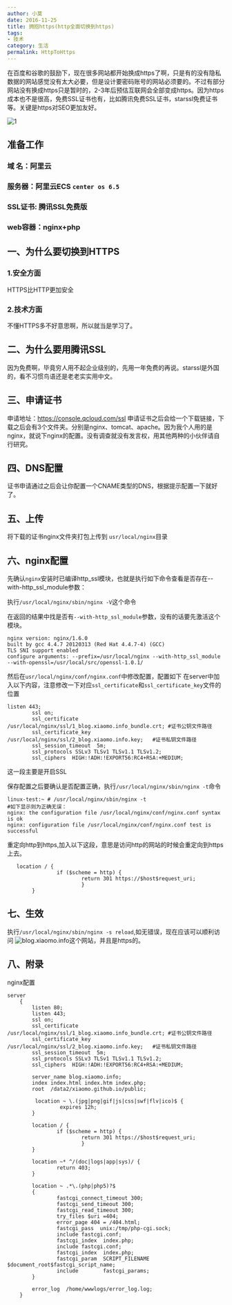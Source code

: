 ```yaml
---
author: 小莫
date: 2016-11-25
title: 拥抱https(http全面切换到https)
tags: 
- 技术
category: 生活
permalink: HttpToHttps
---
```

在百度和谷歌的鼓励下，现在很多网站都开始换成https了啊，只是有的没有隐私数据的网站感觉没有太大必要，但是设计要密码账号的网站必须要的。不过有部分网站没有换成https只是暂时的，2-3年后预估互联网会全部变成https。因为https成本也不是很高，免费SSL证书也有，比如腾讯免费SSL证书，starssl免费证书等。关键是https对SEO更加友好。
<!-- more -->
![1](http://static.xiaomo.info/images/linux.png)

## 准备工作
### 域 名：阿里云
### 服务器：阿里云ECS `center os 6.5`
### SSL证书: 腾讯SSL免费版
### web容器：nginx+php

## 一、为什么要切换到HTTPS
### 1.安全方面
HTTPS比HTTP更加安全
### 2.技术方面
不懂HTTPS多不好意思啊，所以就当是学习了。
## 二、为什么要用腾讯SSL
因为免费啊，毕竟穷人用不起企业级别的，先用一年免费的再说。starssl是外国的，看不习惯鸟语还是老老实实用中文。
## 三、申请证书
申请地址：https://console.qcloud.com/ssl
申请证书之后会给一个下载链接，下载之后会有3个文件夹。分别是nginx、tomcat、apache。因为我个人用的是nginx，就说下nginx的配置。没有调查就没有发言权，用其他两种的小伙伴请自行研究。
## 四、DNS配置
证书申请通过之后会让你配置一个CNAME类型的DNS，根据提示配置一下就好了。
## 五、上传
将下载的证书nginx文件夹打包上传到 `usr/local/nginx`目录
## 六、nginx配置
先确认`nginx`安装时已编译http_ssl模块，也就是执行如下命令查看是否存在--with-http_ssl_module参数：

执行`/usr/local/nginx/sbin/nginx -V`这个命令

在返回的结果中找是否有`--with-http_ssl_module`参数，没有的话要先激活这个模块。

```
nginx version: nginx/1.6.0
built by gcc 4.4.7 20120313 (Red Hat 4.4.7-4) (GCC)
TLS SNI support enabled
configure arguments: --prefix=/usr/local/nginx --with-http_ssl_module --with-openssl=/usr/local/src/openssl-1.0.1/
```


然后在`usr/local/nginx/conf/nginx.conf`中修改配置，配置如下
在server中加入以下内容，注意修改一下对应`ssl_certificate`和`ssl_certificate_key`文件的位置

```
listen 443;
        ssl on;
        ssl_certificate /usr/local/nginx/ssl/1_blog.xiaomo.info_bundle.crt; #证书公钥文件路径
        ssl_certificate_key  /usr/local/nginx/ssl/2_blog.xiaomo.info.key;   #证书私钥文件路径
        ssl_session_timeout  5m;
        ssl_protocols SSLv3 TLSv1 TLSv1.1 TLSv1.2;
        ssl_ciphers  HIGH:!ADH:!EXPORT56:RC4+RSA:+MEDIUM;

```

这一段主要是开启SSL


保存配置之后要确认是否配置正确，执行`/usr/local/nginx/sbin/nginx -t`命令

```
linux-test:~ # /usr/local/nginx/sbin/nginx -t
#如下显示则为正确无误：
nginx: the configuration file /usr/local/nginx/conf/nginx.conf syntax is ok
nginx: configuration file /usr/local/nginx/conf/nginx.conf test is successful
```

重定向http到https,加入以下这段，意思是访问http的网站的时候会重定向到https上去。

```
   location / {
                if ($scheme = http) {
                        return 301 https://$host$request_uri;
                        }
        }
```

## 七、生效
执行`/usr/local/nginx/sbin/nginx -s reload`,如无错误，现在应该可以顺利访问 ![blog.xiaomo.info](blog.xiaomo.info)这个网站，并且是https的。


## 八、附录
nginx配置

```
server
    {
        listen 80;
        listen 443;
        ssl on;
        ssl_certificate /usr/local/nginx/ssl/1_blog.xiaomo.info_bundle.crt; #证书公钥文件路径
        ssl_certificate_key  /usr/local/nginx/ssl/2_blog.xiaomo.info.key;   #证书私钥文件路径
        ssl_session_timeout  5m;
        ssl_protocols SSLv3 TLSv1 TLSv1.1 TLSv1.2;
        ssl_ciphers  HIGH:!ADH:!EXPORT56:RC4+RSA:+MEDIUM;

        server_name blog.xiaomo.info;
        index index.html index.htm index.php;
        root  /data2/xiaomo.github.io/public;

         location ~ \.(jpg|png|gif|js|css|swf|flv|ico)$ {
                 expires 12h;
        }

        location / {
                if ($scheme = http) {
                        return 301 https://$host$request_uri;
                        }
        }

        location ~* ^/(doc|logs|app|sys)/ {
                return 403;
        }

        location ~ .*\.(php|php5)?$
        {
                fastcgi_connect_timeout 300;
                fastcgi_send_timeout 300;
                fastcgi_read_timeout 300;
                try_files $uri =404;
                error_page 404 = /404.html;
                fastcgi_pass  unix:/tmp/php-cgi.sock;
                include fastcgi.conf;
                fastcgi_index  index.php;
                include fastcgi.conf;
                fastcgi_index  index.php;
                fastcgi_param  SCRIPT_FILENAME $document_root$fastcgi_script_name;
                include        fastcgi_params;
        }

        error_log  /home/wwwlogs/error_log.log;
    }

```
